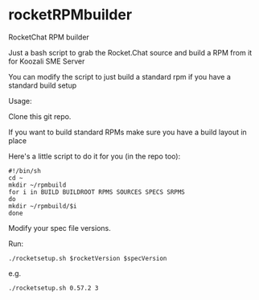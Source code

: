 # rocketRPMbuilder
RocketChat RPM builder

Just a bash script to grab the Rocket.Chat source and build a RPM from it for Koozali SME Server

You can modify the script to just build a standard rpm if you have a standard build setup

Usage:

Clone this git repo.

If you want to build standard RPMs make sure you have a build layout in place

Here's a little script to do it for you (in the repo too):

 ```
 #!/bin/sh
 cd ~
 mkdir ~/rpmbuild
 for i in BUILD BUILDROOT RPMS SOURCES SPECS SRPMS
 do
 mkdir ~/rpmbuild/$i
 done
```

Modify your spec file versions.

Run:

`
./rocketsetup.sh $rocketVersion $specVersion
`

e.g.

`
./rocketsetup.sh 0.57.2 3
`
